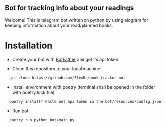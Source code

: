 ## Bot for tracking info about your readings

Welcome! This is telegram bot written on python by using aiogram for keeping information about your read/planned books.

# Installation

* Create your bot with [BotFather](https://t.me/botfather) and get its api token
 
* Clone this repository to your local machine
```
  git clone https://github.com/FlewRr/book-tracker-bot
```

* Install environment with poetry (terminal shall be opened in the folder with poetry.lock file)
```
  poetry install* Paste bot api token in the bot/resources/config.json 
```

* Run bot
```
  poetry run python bot/main.py
```
